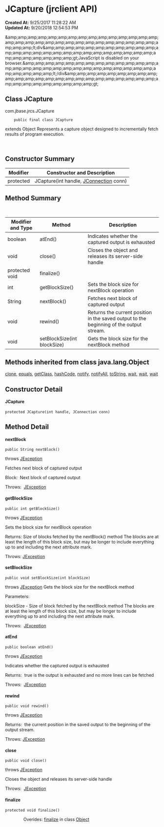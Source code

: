 # JCapture (jrclient API)

**Created At:** 9/25/2017 11:28:22 AM  
**Updated At:** 9/20/2018 12:54:53 PM  

<script type="text/javascript"><!-- try { if (location.href.indexOf('is-external=true') == -1) { parent.document.title="JCapture (jrclient API)"; } } catch(err) { } //--> var methods = {"i0":10,"i1":10,"i2":10,"i3":10,"i4":10,"i5":10,"i6":10}; var tabs = {65535:["t0","All Methods"],2:["t2","Instance Methods"],8:["t4","Concrete Methods"]}; var altColor = "altColor"; var rowColor = "rowColor"; var tableTab = "tableTab"; var activeTableTab = "activeTableTab"; </script><noscript>&amp;amp;amp;amp;amp;amp;amp;amp;amp;amp;amp;amp;amp;amp;amp;amp;amp;amp;amp;amp;amp;amp;amp;amp;amp;amp;amp;amp;amp;amp;amp;amp;amp;amp;lt;div&amp;amp;amp;amp;amp;amp;amp;amp;amp;amp;amp;amp;amp;amp;amp;amp;amp;amp;amp;amp;amp;amp;amp;amp;amp;amp;amp;amp;amp;amp;amp;amp;amp;amp;gt;JavaScript is disabled on your browser.&amp;amp;amp;amp;amp;amp;amp;amp;amp;amp;amp;amp;amp;amp;amp;amp;amp;amp;amp;amp;amp;amp;amp;amp;amp;amp;amp;amp;amp;amp;amp;amp;amp;amp;lt;/div&amp;amp;amp;amp;amp;amp;amp;amp;amp;amp;amp;amp;amp;amp;amp;amp;amp;amp;amp;amp;amp;amp;amp;amp;amp;amp;amp;amp;amp;amp;amp;amp;amp;amp;gt;</noscript><!-- ========= START OF TOP NAVBAR ======= -->
<!--   -->

## Class JCapture

com.jbase.jrcs.JCapture

```
    public final class JCapture
```

extends Object
Represents a capture object designed to incrementally fetch results of program execution.
<dl><p><br></p></dl>

<!--   -->

## Constructor Summary


| Modifier<br> | Constructor and Description<br> |
| --- | --- |
| protected<br> | JCapture(int handle, [JConnection](com_jbase_jrcs_jconnection "class in com.jbase.jrcs") conn)<br> |

<!-- ========== METHOD SUMMARY =========== -->
<!--   -->

### 


## Method Summary
 

| Modifier and Type<br> | Method<br> |  Description<br> |
| --- | --- | --- |
| boolean<br> | atEnd()<br> | Indicates whether the captured output is exhausted<br> |
| void<br> | close()<br> | Closes the object and releases its server-side handle<br> |
| protected void<br> | finalize()<br> | <br> |
| int<br> | getBlockSize()<br> | Sets the block size for nextBlock operation<br> |
| String<br> | nextBlock()<br> | Fetches next block of captured output<br> |
| void<br> | rewind()<br> | Returns the current position in the saved output to the beginning of the output stream.<br> |
| void<br> | setBlockSize(int blockSize)<br> | Gets the block size for the nextBlock method<br> |



<!--   -->

## Methods inherited from class java.lang.Object
[clone](http://java.sun.com/j2se/1.5.0/docs/api/java/lang/Object.html?is-external=true#clone-- "class or interface in java.lang"), [equals](http://java.sun.com/j2se/1.5.0/docs/api/java/lang/Object.html?is-external=true#equals-java.lang.Object- "class or interface in java.lang"), [getClass](http://java.sun.com/j2se/1.5.0/docs/api/java/lang/Object.html?is-external=true#getClass-- "class or interface in java.lang"), [hashCode](http://java.sun.com/j2se/1.5.0/docs/api/java/lang/Object.html?is-external=true#hashCode-- "class or interface in java.lang"), [notify](http://java.sun.com/j2se/1.5.0/docs/api/java/lang/Object.html?is-external=true#notify-- "class or interface in java.lang"), [notifyAll](http://java.sun.com/j2se/1.5.0/docs/api/java/lang/Object.html?is-external=true#notifyAll-- "class or interface in java.lang"), [toString](http://java.sun.com/j2se/1.5.0/docs/api/java/lang/Object.html?is-external=true#toString-- "class or interface in java.lang"), [wait](http://java.sun.com/j2se/1.5.0/docs/api/java/lang/Object.html?is-external=true#wait-- "class or interface in java.lang"), [wait](http://java.sun.com/j2se/1.5.0/docs/api/java/lang/Object.html?is-external=true#wait-long- "class or interface in java.lang"), [wait](http://java.sun.com/j2se/1.5.0/docs/api/java/lang/Object.html?is-external=true#wait-long-int- "class or interface in java.lang")

<!--   -->

## Constructor Detail
<!--   -->
#### JCapture

```
protected JCapture(int handle, JConnection conn)
```




<!-- ============ METHOD DETAIL ========== -->
<!--   -->

## Method Detail
<!--   -->
#### **nextBlock**

```
public String nextBlock() 
```

throws [JException](com_jbase_jrcs_jexception "class in com.jbase.jrcs")

Fetches next block of captured output

Block:  Next block of captured output

Throws:  [JException](com_jbase_jrcs_jexception "class in com.jbase.jrcs")







#### **getBlockSize**

```
public int getBlockSize() 
```

throws [JException](com_jbase_jrcs_jexception "class in com.jbase.jrcs")

Sets the block size for nextBlock operation

Returns: Size of blocks fetched by the nextBlock() method The blocks are at least the length of this block size, but may be longer to include everything up to and including the next attribute mark.

Throws: [JException](com_jbase_jrcs_jexception "class in com.jbase.jrcs")





#### **setBlockSize**

```
public void setBlockSize(int blockSize) 
```

throws [JException](com_jbase_jrcs_jexception "class in com.jbase.jrcs") Gets the block size for the nextBlock method

Parameters:

blockSize - Size of block fetched by the nextBlock method The blocks are at least the length of this block size, but may be longer to include everything up to and including the next attribute mark.

Throws:  [JException](com_jbase_jrcs_jexception "class in com.jbase.jrcs")





#### **atEnd**

```
public boolean atEnd()  
```

throws [JException](com_jbase_jrcs_jexception "class in com.jbase.jrcs")

Indicates whether the captured output is exhausted

Returns:  true is the output is exhausted and no more lines can be fetched

Throws:  [JException](com_jbase_jrcs_jexception "class in com.jbase.jrcs")





#### **rewind**

```
public void rewind() 
```

throws [JException](com_jbase_jrcs_jexception "class in com.jbase.jrcs")

Returns:  the current position in the saved output to the beginning of the output stream.

Throws: [JException](com_jbase_jrcs_jexception "class in com.jbase.jrcs")





#### **close**

```
public void close() 
```

throws [JException](com_jbase_jrcs_jexception "class in com.jbase.jrcs")

Closes the object and releases its server-side handle

Throws:  [JException](com_jbase_jrcs_jexception "class in com.jbase.jrcs")




<!--   -->
#### **finalize**

```
protected void finalize()
```
<dl><p style="margin-left: 60px;">Overides: <a href="http://java.sun.com/j2se/1.5.0/docs/api/java/lang/Object.html?is-external=true#finalize--" title="class or interface in java.lang">finalize</a> in class <a href="http://java.sun.com/j2se/1.5.0/docs/api/java/lang/Object.html?is-external=true" title="class or interface in java.lang">Object</a></p></dl>
<!-- ========= END OF CLASS DATA ========= -->

